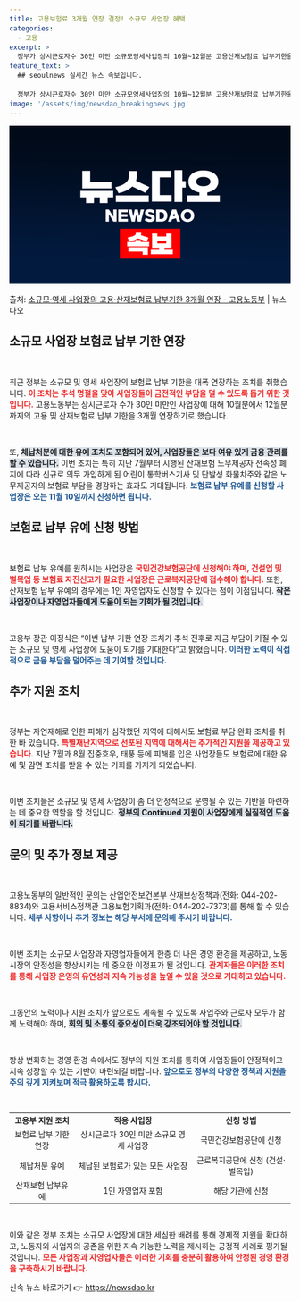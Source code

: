 ```yaml
---
title: 고용보험료 3개월 연장 결정! 소규모 사업장 혜택
categories:
  - 고용
excerpt: >
  정부가 상시근로자수 30인 미만 소규모영세사업장의 10월~12월분 고용산재보험료 납부기한을 3개월 연장한다.…
feature_text: >
  ## seoulnews 실시간 뉴스 속보입니다.

  정부가 상시근로자수 30인 미만 소규모영세사업장의 10월~12월분 고용산재보험료 납부기한을 3개월 연장한다.…
image: '/assets/img/newsdao_breakingnews.jpg'
---
```


![뉴스다오 속보](/assets/img/newsdao_breakingnews.jpg)

<p>출처: <a href="https://newsdao.kr/2013" rel="dofollow">소규모·영세 사업장의 고용·산재보험료 납부기한 3개월 연장 - 고용노동부</a> | 뉴스다오</p>

<h2 data-ke-size="size26">소규모 사업장 보험료 납부 기한 연장</h2>

<p data-ke-size="size16">&nbsp;</p>

최근 정부는 소규모 및 영세 사업장의 보험료 납부 기한을 대폭 연장하는 조치를 취했습니다. <b><span style="color: #ee2323;">이 조치는 추석 명절을 맞아 사업장들이 금전적인 부담을 덜 수 있도록 돕기 위한 것입니다.</span></b> 고용노동부는 상시근로자 수가 30인 미만인 사업장에 대해 10월분에서 12월분까지의 고용 및 산재보험료 납부 기한을 3개월 연장하기로 했습니다.

<p data-ke-size="size16">&nbsp;</p>

또, <b><span style="background-color: #21538527;">체납처분에 대한 유예 조치도 포함되어 있어, 사업장들은 보다 여유 있게 금융 관리를 할 수 있습니다.</span></b> 이번 조치는 특히 지난 7월부터 시행된 산재보험 노무제공자 전속성 폐지에 따라 신규로 의무 가입하게 된 어린이 통학버스기사 및 단발성 화물차주와 같은 노무제공자의 보험료 부담을 경감하는 효과도 기대됩니다. <b><span style="color: #1a5490;">보험료 납부 유예를 신청할 사업장은 오는 11월 10일까지 신청하면 됩니다.</span></b>

<h2 data-ke-size="size26">보험료 납부 유예 신청 방법</h2>

<p data-ke-size="size16">&nbsp;</p>

보험료 납부 유예를 원하시는 사업장은 <b><span style="color: #ee2323;">국민건강보험공단에 신청해야 하며, 건설업 및 벌목업 등 보험료 자진신고가 필요한 사업장은 근로복지공단에 접수해야 합니다.</span></b> 또한, 산재보험 납부 유예의 경우에는 1인 자영업자도 신청할 수 있다는 점이 이점입니다. <b><span style="background-color: #21538527;">작은 사업장이나 자영업자들에게 도움이 되는 기회가 될 것입니다.</span></b>

<p data-ke-size="size16">&nbsp;</p>

고용부 장관 이정식은 “이번 납부 기한 연장 조치가 추석 전후로 자금 부담이 커질 수 있는 소규모 및 영세 사업장에 도움이 되기를 기대한다”고 밝혔습니다. <b><span style="color: #1a5490;">이러한 노력이 직접적으로 금융 부담을 덜어주는 데 기여할 것입니다.</span></b>

<h2 data-ke-size="size26">추가 지원 조치</h2>

<p data-ke-size="size16">&nbsp;</p>

정부는 자연재해로 인한 피해가 심각했던 지역에 대해서도 보험료 부담 완화 조치를 취한 바 있습니다. <b><span style="color: #ee2323;">특별재난지역으로 선포된 지역에 대해서는 추가적인 지원을 제공하고 있습니다.</span></b> 지난 7월과 8월 집중호우, 태풍 등에 피해를 입은 사업장들도 보험료에 대한 유예 및 감면 조치를 받을 수 있는 기회를 가지게 되었습니다.

<p data-ke-size="size16">&nbsp;</p>

이번 조치들은 소규모 및 영세 사업장이 좀 더 안정적으로 운영될 수 있는 기반을 마련하는 데 중요한 역할을 할 것입니다. <b><span style="background-color: #21538527;">정부의 Continued 지원이 사업장에게 실질적인 도움이 되기를 바랍니다.</span></b> 

<h2 data-ke-size="size26">문의 및 추가 정보 제공</h2>

<p data-ke-size="size16">&nbsp;</p>

고용노동부의 일반적인 문의는 산업안전보건본부 산재보상정책과(전화: 044-202-8834)와 고용서비스정책관 고용보험기획과(전화: 044-202-7373)를 통해 할 수 있습니다. <b><span style="color: #1a5490;">세부 사항이나 추가 정보는 해당 부서에 문의해 주시기 바랍니다.</span></b>

<p data-ke-size="size16">&nbsp;</p>

이번 조치는 소규모 사업장과 자영업자들에게 한층 더 나은 경영 환경을 제공하고, 노동 시장의 안정성을 향상시키는 데 중요한 이정표가 될 것입니다. <b><span style="color: #ee2323;">관계자들은 이러한 조치를 통해 사업장 운영의 유연성과 지속 가능성을 높일 수 있을 것으로 기대하고 있습니다.</span></b>

<p data-ke-size="size16">&nbsp;</p>

그동안의 노력이나 지원 조치가 앞으로도 계속될 수 있도록 사업주와 근로자 모두가 함께 노력해야 하며, <b><span style="background-color: #21538527;">회의 및 소통의 중요성이 더욱 강조되어야 할 것입니다.</span></b> 

<p data-ke-size="size16">&nbsp;</p>

항상 변화하는 경영 환경 속에서도 정부의 지원 조치를 통하여 사업장들이 안정적이고 지속 성장할 수 있는 기반이 마련되길 바랍니다. <b><span style="color: #1a5490;">앞으로도 정부의 다양한 정책과 지원을 주의 깊게 지켜보며 적극 활용하도록 합시다.</span></b> 

<p data-ke-size="size16">&nbsp;</p>

<table style="width: 100%; border-collapse: collapse;">

<tr>

<td style="text-align: center; height: 17px;"><b>고용부 지원 조치</b></td>

<td style="text-align: center; height: 17px;"><b>적용 사업장</b></td>

<td style="text-align: center; height: 17px;"><b>신청 방법</b></td>

</tr>

<tr>

<td style="text-align: center; height: 17px;">보험료 납부 기한 연장</td>

<td style="text-align: center; height: 17px;">상시근로자 30인 미만 소규모 영세 사업장</td>

<td style="text-align: center; height: 17px;">국민건강보험공단에 신청</td>

</tr>

<tr>

<td style="text-align: center; height: 17px;">체납처분 유예</td>

<td style="text-align: center; height: 17px;">체납된 보험료가 있는 모든 사업장</td>

<td style="text-align: center; height: 17px;">근로복지공단에 신청 (건설·벌목업)</td>

</tr>

<tr>

<td style="text-align: center; height: 17px;">산재보험 납부유예</td>

<td style="text-align: center; height: 17px;">1인 자영업자 포함</td>

<td style="text-align: center; height: 17px;">해당 기관에 신청</td>

</tr>

</table>

<p data-ke-size="size16">&nbsp;</p>

이와 같은 정부 조치는 소규모 사업장에 대한 세심한 배려를 통해 경제적 지원을 확대하고, 노동자와 사업자의 공존을 위한 지속 가능한 노력을 제시하는 긍정적 사례로 평가될 것입니다. <b><span style="color: #ee2323;">모든 사업장과 자영업자들은 이러한 기회를 충분히 활용하여 안정된 경영 환경을 구축하시기 바랍니다.</span></b> 

신속 뉴스 바로가기 👉 <a href="https://newsdao.kr" rel="dofollow">https://newsdao.kr</a>


